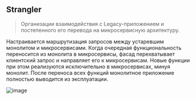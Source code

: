 ## Strangler

> Организации взаимодействия с Legacy-приложением и постепенного его перевода на микросервисную архитектуру.

Настраивается маршрутизация запросов между устаревшим монолитом и микросервисами. Когда очередная функциональность переносится из монолита в микросервисы, фасад перехватывает клиентский запрос и направляет его к микросервисам. Новые функции при этом реализуются исключительно в микросервисах, минуя монолит. После переноса всех функций монолитное приложение полностью выводится из эксплуатации.

![image](https://github.com/kirillvelichko/patterns/assets/32813830/cb875ec1-4f66-4417-9060-ef72a3e4a3b7)
